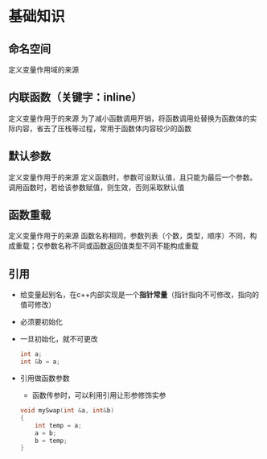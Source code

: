 # 基础知识



## 命名空间

定义变量作用域的来源

## 内联函数（关键字：inline）

定义变量作用于的来源
为了减小函数调用开销，将函数调用处替换为函数体的实际内容，省去了压栈等过程，常用于函数体内容较少的函数

## 默认参数

定义变量作用于的来源
定义函数时，参数可设默认值，且只能为最后一个参数。调用函数时，若给该参数赋值，则生效，否则采取默认值

## 函数重载

定义变量作用于的来源
函数名称相同，参数列表（个数，类型，顺序）不同，构成重载；仅参数名称不同或函数返回值类型不同不能构成重载

## 引用

* 给变量起别名，在c++内部实现是一个**指针常量**（指针指向不可修改，指向的值可修改）

* 必须要初始化

* 一旦初始化，就不可更改

  ```cpp
  int a;
  int &b = a;
  ```

* 引用做函数参数

  * 函数传参时，可以利用引用让形参修饰实参

  ```cpp
  void mySwap(int &a, int&b)
  {
      int temp = a;
      a = b;
      b = temp;
  }
  ```

  

